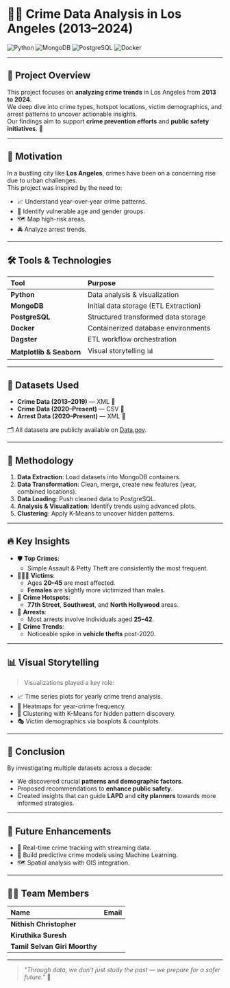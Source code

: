 # 🕵️‍♂️ Crime Data Analysis in Los Angeles (2013–2024) 

![Python](https://img.shields.io/badge/Python-3776AB?style=for-the-badge&logo=python&logoColor=white)
![MongoDB](https://img.shields.io/badge/MongoDB-4EA94B?style=for-the-badge&logo=mongodb&logoColor=white)
![PostgreSQL](https://img.shields.io/badge/PostgreSQL-4169E1?style=for-the-badge&logo=postgresql&logoColor=white)
![Docker](https://img.shields.io/badge/Docker-2496ED?style=for-the-badge&logo=docker&logoColor=white)

---

## 📖 Project Overview
This project focuses on **analyzing crime trends** in Los Angeles from **2013 to 2024**.  
We deep dive into crime types, hotspot locations, victim demographics, and arrest patterns to uncover actionable insights.  
Our findings aim to support **crime prevention efforts** and **public safety initiatives**. 🚓

---

## 🎯 Motivation
In a bustling city like **Los Angeles**, crimes have been on a concerning rise due to urban challenges.  
This project was inspired by the need to:
- 📈 Understand year-over-year crime patterns.
- 🧍 Identify vulnerable age and gender groups.
- 🗺️ Map high-risk areas.
- 🚔 Analyze arrest trends.

---

## 🛠️ Tools & Technologies
| Tool | Purpose |
|:----|:--------|
| **Python** | Data analysis & visualization |
| **MongoDB** | Initial data storage (ETL Extraction) |
| **PostgreSQL** | Structured transformed data storage |
| **Docker** | Containerized database environments |
| **Dagster** | ETL workflow orchestration |
| **Matplotlib & Seaborn** | Visual storytelling 📊 |

---

## 📂 Datasets Used
- **Crime Data (2013–2019)** — XML 📄
- **Crime Data (2020–Present)** — CSV 📑
- **Arrest Data (2020–Present)** — XML 📄

🗂️ All datasets are publicly available on [Data.gov](https://www.data.gov/).

---

## 🚀 Methodology
1. **Data Extraction**: Load datasets into MongoDB containers.
2. **Data Transformation**: Clean, merge, create new features (year, combined locations).
3. **Data Loading**: Push cleaned data to PostgreSQL.
4. **Analysis & Visualization**: Identify trends using advanced plots.
5. **Clustering**: Apply K-Means to uncover hidden patterns.

---

## 🔥 Key Insights
- 🛡️ **Top Crimes**: 
  - Simple Assault & Petty Theft are consistently the most frequent.
- 🧑‍🤝‍🧑 **Victims**:
  - Ages **20–45** are most affected.
  - **Females** are slightly more victimized than males.
- 📍 **Crime Hotspots**:
  - **77th Street**, **Southwest**, and **North Hollywood** areas.
- 🚨 **Arrests**:
  - Most arrests involve individuals aged **25–42**.
- 📅 **Crime Trends**:
  - Noticeable spike in **vehicle thefts** post-2020.

---

## 📊 Visual Storytelling
> Visualizations played a key role:
- 📈 Time series plots for yearly crime trend analysis.
- 🧮 Heatmaps for year-crime frequency.
- 🎯 Clustering with K-Means for hidden pattern discovery.
- 🎭 Victim demographics via boxplots & countplots.

---

## 📌 Conclusion
By investigating multiple datasets across a decade:
- We discovered crucial **patterns and demographic factors**.
- Proposed recommendations to **enhance public safety**.
- Created insights that can guide **LAPD** and **city planners** towards more informed strategies.

---

## 🔮 Future Enhancements
- 📡 Real-time crime tracking with streaming data.
- 🤖 Build predictive crime models using Machine Learning.
- 🗺️ Spatial analysis with GIS integration.

---

## 👨‍💻 Team Members
| Name | Email |
|:-----|:------|
| **Nithish Christopher** 
| **Kiruthika Suresh**
| **Tamil Selvan Giri Moorthy**

---

> *"Through data, we don't just study the past — we prepare for a safer future."* 🌟

